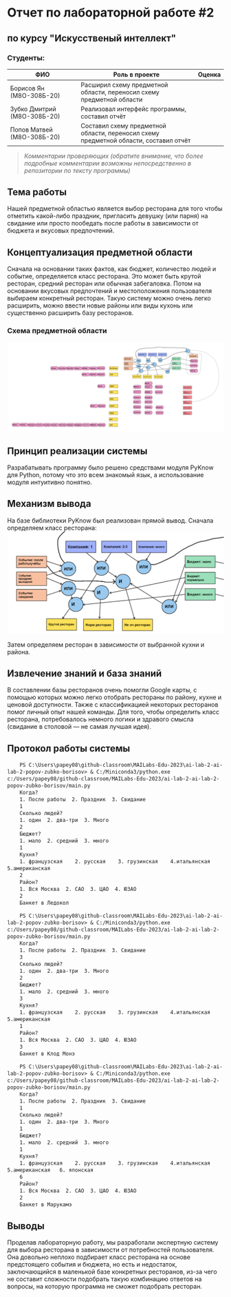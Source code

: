 # Отчет по лабораторной работе #2
## по курсу "Искусственый интеллект"

### Студенты: 

| ФИО                         | Роль в проекте                                                                        | Оценка       |
|-----------------------------|---------------------------------------------------------------------------------------|--------------|
| Борисов Ян (М8О-308Б-20)    | Расширил схему предметной области, переносил схему предметной области                 |              |
| Зубко Дмитрий (М8О-308Б-20) | Реализовал интерфейс программы, составил отчёт                                        |              |
| Попов Матвей (М8О-308Б-20)  | Составил схему предметной области, переносил схему предметной области, составил отчёт |              |


> *Комментарии проверяющих (обратите внимание, что более подробные комментарии возможны непосредственно в репозитории по тексту программы)*

## Тема работы

Нашей предметной областью является выбор ресторана для того чтобы отметить какой-либо 
праздник, пригласить девушку (или парня) на свидание или просто пообедать после работы 
в зависимости от бюджета и вкусовых предпочтений.

## Концептуализация предметной области

<!-- Опишите результаты концептуализации предметной области:
 - выделенные понятия
 - связи между ними, тип получившейся онтологии (словарь, сеть, иерархия и т.д.)
 - опишите возможные статические и динамические знания
 - как предметная область может быть разделена между участниками для коллективного создания базы знаний 

Приведите графические иллюстрации:
![Концептуализация](img/Expert.jpg) -->

Сначала на основании таких фактов, как бюджет, количество людей и событие, определяется 
класс ресторана. Это может быть крутой ресторан, средний ресторан или обычная забегаловка.
Потом на основании вкусовых предпочтений и местоположения пользователя выбираем конкретный ресторан.
Такую систему можно очень легко расширить, можно ввести новые районы или виды кухонь или 
существенно расширить базу ресторанов. 

### Схема предметной области
![Схема предметной области](img/our_scheme.png)

## Принцип реализации системы

<!-- Опишите:
 - Какой механизм вывода вы предполагаете использовать и почему
 - Какую систему программирования вы предполагаете использовать и почему
 - Если это имеет смысл, приведите графическую иллюстрацию архитектуры системы. Если система состоит из разных частей (бот, механизм вывода) - опишите принципы интеграции -->

Разрабатывать программу было решено средствами модуля PyKnow для Python, потому 
что это всем знакомый язык, а использование модуля интуитивно понятно.


## Механизм вывода

<!-- Опишите, как работает механизм вывода. Наиболее интересные фрагменты кода приведите в отчете. -->

На базе библиотеки PyKnow был реализован прямой вывод. Сначала определяем класс ресторана:
![Схема выбора класса](img/class_scheme.png)

Затем определяем ресторан в зависимости от выбранной кухни и района.

## Извлечение знаний и база знаний

<!-- Опишите, как происходило извлечение знаний, с учётом совместной работы над проектом. Приведите фрагменты представления знаний: дерево И-ИЛИ, наиболее интересные правила.  -->

В составлении базы ресторанов очень помогли Google карты, с помощью которых можно легко 
отобрать рестораны по району, кухне и ценовой доступности. Также с классификацией 
некоторых ресторанов помог личный опыт нашей команды. Для того, чтобы определить 
класс ресторана, потребовалось немного логики и здравого смысла (свидание в столовой — не самая лучшая идея). 

## Протокол работы системы

<!-- Приведите несколько примеров работы системы, проиллюстрируйте их фрагментами деревьев вывода. -->
```
    PS C:\Users\papey08\github-classroom\MAILabs-Edu-2023\ai-lab-2-ai-lab-2-popov-zubko-borisov> & C:/Miniconda3/python.exe c:/Users/papey08/github-classroom/MAILabs-Edu-2023/ai-lab-2-ai-lab-2-popov-zubko-borisov/main.py
    Когда?
    1. После работы  2. Праздник  3. Свидание
    1
    Сколько людей?
    1. один  2. два-три  3. Много
    2
    Бюджет?
    1. мало  2. средний  3. много
    1
    Кухня?
    1. французская    2. русская    3. грузинская    4.итальянская    5.американская
    2
    Район?
    1. Вся Москва  2. САО  3. ЦАО  4. ЮЗАО
    2
    Банкет в Ледокол
```

```
    PS C:\Users\papey08\github-classroom\MAILabs-Edu-2023\ai-lab-2-ai-lab-2-popov-zubko-borisov> & C:/Miniconda3/python.exe c:/Users/papey08/github-classroom/MAILabs-Edu-2023/ai-lab-2-ai-lab-2-popov-zubko-borisov/main.py
    Когда?
    1. После работы  2. Праздник  3. Свидание
    3
    Сколько людей?
    1. один  2. два-три  3. Много
    2
    Бюджет?
    1. мало  2. средний  3. много
    3
    Кухня?
    1. французская    2. русская    3. грузинская    4.итальянская    5.американская
    1
    Район?
    1. Вся Москва  2. САО  3. ЦАО  4. ЮЗАО
    3
    Банкет в Клод Монэ
```

```
    PS C:\Users\papey08\github-classroom\MAILabs-Edu-2023\ai-lab-2-ai-lab-2-popov-zubko-borisov> & C:/Miniconda3/python.exe c:/Users/papey08/github-classroom/MAILabs-Edu-2023/ai-lab-2-ai-lab-2-popov-zubko-borisov/main.py
    Когда?
    1. После работы  2. Праздник  3. Свидание
    1
    Сколько людей?
    1. один  2. два-три  3. Много
    1
    Бюджет?
    1. мало  2. средний  3. много
    1
    Кухня?
    1. французская    2. русская    3. грузинская    4.итальянская    5.американская   6. японская
    6
    Район?
    1. Вся Москва  2. САО  3. ЦАО  4. ЮЗАО
    2
    Банкет в Марукамэ
```

## Выводы

Проделав лабораторную работу, мы разработали экспертную систему для выбора ресторана 
в зависимости от потребностей пользователя. Она довольно неплохо подбирает класс ресторана 
на основе предстоящего события и бюджета, но есть и недостаток, заключающийся в маленькой 
базе конкретных ресторанов, из-за чего не составит сложности подобрать такую комбинацию 
ответов на вопросы, на которую программа не сможет подобрать ресторан. 

<!-- Сформулируйте *содержательные* выводы по лабораторной работе. Чему он вас научила? 
Над чем заставила задуматься? В чём состояли основные сложности в работе? Насколько эффективной получилась командная работа, и какие методы для повышения эффективности командной работы вы использовали (scrum, slack, ...)?

Помните, что несодержательные выводы -
самая частая причина снижения оценки. -->
